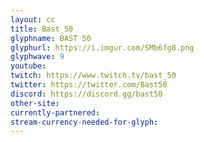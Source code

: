 ```yaml
---
layout: cc
title: Bast_50
glyphname: BAST 50
glyphurl: https://i.imgur.com/SMb6fg8.png
glyphwave: 9
youtube: 
twitch: https://www.twitch.tv/bast_50
twitter: https://twitter.com/Bast50
discord: https://discord.gg/bast50
other-site: 
currently-partnered: 
stream-currency-needed-for-glyph: 
---
```


